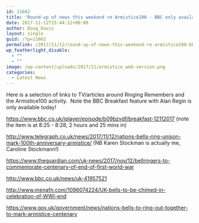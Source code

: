 ```yaml
---
id: 11662
title: 'Round-up of news this weekend re Armistice100 - BBC only available today!'
date: 2017-11-12T15:44:12+00:00
author: Doug Davis
layout: single
guid: /?p=11662
permalink: /2017/11/12/round-up-of-news-this-weekend-re-armistice100-bbc-only-available-today/
wp_featherlight_disable:
  - ""
  - ""
image: /wp-content/uploads/2017/11/armistice_web-version.png
categories:
  - Latest News
---
```

Here is a selection of links to TV/articles around Ringing Remembers and the Armistice100 activity.  Note the BBC Breakfast feature with Alan Regin is only available today!

<a href="https://www.bbc.co.uk/iplayer/episode/b09bzvdf/breakfast-12112017" target="_blank" rel="noopener">https://www.bbc.co.uk/iplayer/episode/b09bzvdf/breakfast-12112017</a> (note the item is at 8:25 - 8:28, 2 hours and 25 mins in)

<a href="http://www.telegraph.co.uk/news/2017/11/12/nations-bells-ring-unison-mark-100th-anniversary-armistice/" target="_blank" rel="noopener">http://www.telegraph.co.uk/news/2017/11/12/nations-bells-ring-unison-mark-100th-anniversary-armistice/</a> (NB Karen Stockman is actually me, Caroline Stockmann!)

<a href="https://www.theguardian.com/uk-news/2017/nov/12/bellringers-to-commemorate-centenary-of-end-of-first-world-war" target="_blank" rel="noopener">https://www.theguardian.com/uk-news/2017/nov/12/bellringers-to-commemorate-centenary-of-end-of-first-world-war</a>

<a href="http://www.bbc.co.uk/news/uk-41957521" target="_blank" rel="noopener">http://www.bbc.co.uk/news/uk-41957521</a>

<a href="http://www.menafn.com/1096074224/UK-bells-to-be-chimed-in-celebration-of-WWI-end" target="_blank" rel="noopener">http://www.menafn.com/1096074224/UK-bells-to-be-chimed-in-celebration-of-WWI-end</a>

<a href="https://www.gov.uk/government/news/nations-bells-to-ring-out-together-to-mark-armistice-centenary" target="_blank" rel="noopener">https://www.gov.uk/government/news/nations-bells-to-ring-out-together-to-mark-armistice-centenary</a>

&nbsp;

&nbsp;
